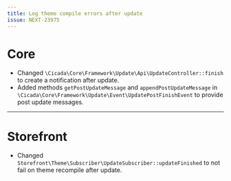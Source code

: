 ```yaml
---
title: Log theme compile errors after update
issue: NEXT-23975
---
```

# Core
* Changed `\Cicada\Core\Framework\Update\Api\UpdateController::finish` to create a notification after update.
* Added methods `getPostUpdateMessage` and `appendPostUpdateMessage` in `\Cicada\Core\Framework\Update\Event\UpdatePostFinishEvent` to provide post update messages.
___
# Storefront
* Changed `Storefront\Theme\Subscriber\UpdateSubscriber::updateFinished` to not fail on theme recompile after update.
